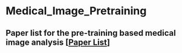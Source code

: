 # Medical_Image_Pretraining

## Paper list for the pre-training based medical image analysis [[Paper List](https://github.com/Event-AHU/Medical_Image_Pretraining/blob/main/paper_list.md)]
